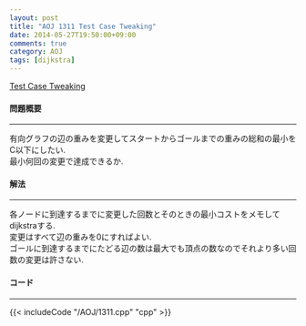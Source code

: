```yaml
---
layout: post
title: "AOJ 1311 Test Case Tweaking"
date: 2014-05-27T19:50:00+09:00
comments: true
category: AOJ
tags: [dijkstra]
---
```


[Test Case Tweaking](http://judge.u-aizu.ac.jp/onlinejudge/description.jsp?id=1311)

#### 問題概要

****

有向グラフの辺の重みを変更してスタートからゴールまでの重みの総和の最小をC以下にしたい.  
最小何回の変更で達成できるか.

#### 解法

****

各ノードに到達するまでに変更した回数とそのときの最小コストをメモしてdijkstraする.  
変更はすべて辺の重みを0にすればよい.  
ゴールに到達するまでにたどる辺の数は最大でも頂点の数なのでそれより多い回数の変更は許さない.

#### コード

****

{{< includeCode "/AOJ/1311.cpp" "cpp" >}}
